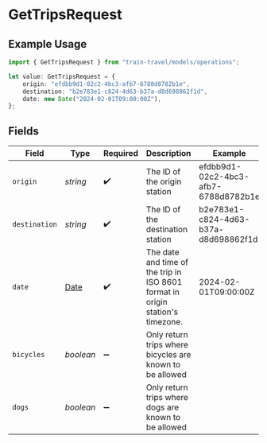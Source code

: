 # GetTripsRequest

## Example Usage

```typescript
import { GetTripsRequest } from "train-travel/models/operations";

let value: GetTripsRequest = {
    origin: "efdbb9d1-02c2-4bc3-afb7-6788d8782b1e",
    destination: "b2e783e1-c824-4d63-b37a-d8d698862f1d",
    date: new Date("2024-02-01T09:00:00Z"),
};
```

## Fields

| Field                                                                                         | Type                                                                                          | Required                                                                                      | Description                                                                                   | Example                                                                                       |
| --------------------------------------------------------------------------------------------- | --------------------------------------------------------------------------------------------- | --------------------------------------------------------------------------------------------- | --------------------------------------------------------------------------------------------- | --------------------------------------------------------------------------------------------- |
| `origin`                                                                                      | *string*                                                                                      | :heavy_check_mark:                                                                            | The ID of the origin station                                                                  | efdbb9d1-02c2-4bc3-afb7-6788d8782b1e                                                          |
| `destination`                                                                                 | *string*                                                                                      | :heavy_check_mark:                                                                            | The ID of the destination station                                                             | b2e783e1-c824-4d63-b37a-d8d698862f1d                                                          |
| `date`                                                                                        | [Date](https://developer.mozilla.org/en-US/docs/Web/JavaScript/Reference/Global_Objects/Date) | :heavy_check_mark:                                                                            | The date and time of the trip in ISO 8601 format in origin station's timezone.                | 2024-02-01T09:00:00Z                                                                          |
| `bicycles`                                                                                    | *boolean*                                                                                     | :heavy_minus_sign:                                                                            | Only return trips where bicycles are known to be allowed                                      |                                                                                               |
| `dogs`                                                                                        | *boolean*                                                                                     | :heavy_minus_sign:                                                                            | Only return trips where dogs are known to be allowed                                          |                                                                                               |